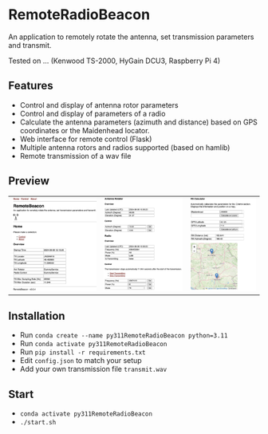 # RemoteRadioBeacon

An application to remotely rotate the antenna, set transmission parameters and transmit.

Tested on ... (Kenwood TS-2000, HyGain DCU3, Raspberry Pi 4)

## Features

- Control and display of antenna rotor parameters
- Control and display of parameters of a radio
- Calculate the antenna parameters (azimuth and distance) based on GPS coordinates or the Maidenhead locator.
- Web interface for remote control (Flask)
- Multiple antenna rotors and radios supported (based on hamlib)
- Remote transmission of a wav file

## Preview

<table>
    <tr>
        <td><img src="images/prev1.png" style="max-height:300px"></td>
        <td><img src="images/prev2.png" style="max-height:300px"></td>
        <td><img src="images/prev3.png" style="max-height:300px"></td>
    </tr>
</table>

## Installation

- Run `conda create --name py311RemoteRadioBeacon python=3.11`
- Run `conda activate py311RemoteRadioBeacon`
- Run `pip install -r requirements.txt`
- Edit `config.json` to match your setup
- Add your own transmission file `transmit.wav`

## Start

- `conda activate py311RemoteRadioBeacon`
- `./start.sh`